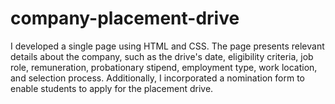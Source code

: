# company-placement-drive
I developed a single page using HTML and CSS. The page presents relevant details about the company, such as the drive's date, eligibility criteria, job role, remuneration, probationary stipend, employment type, work location, and selection process. Additionally, I incorporated a nomination form to enable students to apply for the placement drive.
